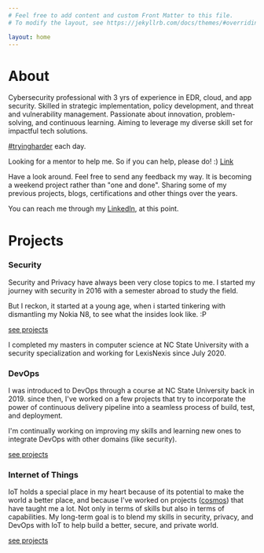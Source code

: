 ```yaml
---
# Feel free to add content and custom Front Matter to this file.
# To modify the layout, see https://jekyllrb.com/docs/themes/#overriding-theme-defaults

layout: home
---
```

      

About
=====

Cybersecurity professional with 3 yrs of experience in EDR, cloud, and app security. Skilled in strategic implementation, policy development, and threat and vulnerability management. Passionate about innovation, problem-solving, and continuous learning. Aiming to leverage my diverse skill set for impactful tech solutions. 

[#tryingharder](/_posts/2023-02-17-offsec-osda.md) each day. 

Looking for a mentor to help me. So if you can help, please do! :) [Link](/_posts/2023-11-12-looking-for-mentor.md)

Have a look around. Feel free to send any feedback my way. It is becoming a weekend project rather than "one and done". Sharing some of my previous projects, blogs, certifications and other things over the years.  

You can reach me through my [LinkedIn](https://www.linkedin.com/in/jubeen-shah/), at this point.

Projects
========

### Security

Security and Privacy have always been very close topics to me. I started my journey with security in 2016 with a semester abroad to study the field. 

But I reckon, it started at a young age, when i started tinkering with dismantling my Nokia N8, to see what the insides look like. :P 

[see projects](./projects/01-security.html)

I completed my masters in computer science at NC State University with a security specialization and working for LexisNexis since July 2020. 

### DevOps

I was introduced to DevOps through a course at NC State University back in 2019. since then, I've worked on a few projects that try to incorporate the power of continuous delivery pipeline into a seamless process of build, test, and deployment. 
  
I'm continually working on improving my skills and learning new ones to integrate DevOps with other domains (like security).

[see projects](./projects/02-devops.html)

### Internet of Things


IoT holds a special place in my heart because of its potential to make the world a better place, and because I've worked on projects ([cosmos](./projects/iot/2017-11-02cosmos.markdown)) that have taught me a lot. Not only in terms of skills but also in terms of capabilities. My long-term goal is to blend my skills in security, privacy, and DevOps with IoT to help build a better, secure, and private world.

[see projects](./projects/03-iot.html)

